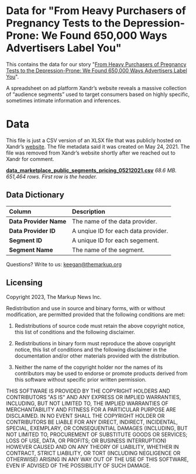# Data for "From Heavy Purchasers of Pregnancy Tests to the Depression-Prone: We Found 650,000 Ways Advertisers Label You"

This contains the data for our story "[From Heavy Purchasers of Pregnancy Tests to the Depression-Prone: We Found 650,000 Ways Advertisers Label You](https://themarkup.org/privacy/2023/06/08/from-heavy-purchasers-of-pregnancy-tests-to-the-depression-prone-we-found-650000-ways-advertisers-label-you)".

A spreadsheet on ad platform Xandr’s website reveals a massive collection of “audience segments” used to target consumers based on highly specific, sometimes intimate information and inferences.

# Data
This file is just a CSV version of an XLSX file that was publicly hosted on Xandr’s [website](https://docs.xandr.com/en-US/bundle/monetize_monetize-standard/page/topics/data-marketplace-buyer-overview.html). The file metadata said it was created on May 24, 2021. The file was removed from Xandr’s website shortly after we reached out to Xandr for comment.

**[data_marketplace_public_segments_pricing_05212021.csv](https://github.com/the-markup/xandr-audience-segments/raw/main/data_marketplace_public_segments_pricing_05212021.csv)**
*68.6 MB. 651,464 rows. First row is the header.*



## Data Dictionary 

<table border="0" class="dataframe">
  <thead>
    <tr style="text-align: left;">
      <th>Column</th>
      <th>Description</th>
    </tr>
  </thead>
  <tbody>
    <tr>
      <td><strong>Data Provider Name</strong></td>
      <td>The name of the data provider.</td>
    </tr>
     <tr>
      <td><strong>Data Provider ID</strong></td>
      <td>A unqiue ID for each data provider.</td>
    </tr>
     <tr>
      <td><strong>Segment ID</strong></td>
      <td>A unique ID for each segement.</td>
    </tr>
     <tr>
      <td><strong>Segment Name</strong></td>
      <td>The name of the segment.</td>
    </tr>
  </tbody>
</table>

Questions? Write to us: [keegan@themarkup.org](mailto:keegan@themarkup.org) 

## Licensing
Copyright 2023, The Markup News Inc.

Redistribution and use in source and binary forms, with or without modification, are permitted provided that the following conditions are met:

1. Redistributions of source code must retain the above copyright notice, this list of conditions and the following disclaimer.

2. Redistributions in binary form must reproduce the above copyright notice, this list of conditions and the following disclaimer in the documentation and/or other materials provided with the distribution.

3. Neither the name of the copyright holder nor the names of its contributors may be used to endorse or promote products derived from this software without specific prior written permission.

THIS SOFTWARE IS PROVIDED BY THE COPYRIGHT HOLDERS AND CONTRIBUTORS "AS IS" AND ANY EXPRESS OR IMPLIED WARRANTIES, INCLUDING, BUT NOT LIMITED TO, THE IMPLIED WARRANTIES OF MERCHANTABILITY AND FITNESS FOR A PARTICULAR PURPOSE ARE DISCLAIMED. IN NO EVENT SHALL THE COPYRIGHT HOLDER OR CONTRIBUTORS BE LIABLE FOR ANY DIRECT, INDIRECT, INCIDENTAL, SPECIAL, EXEMPLARY, OR CONSEQUENTIAL DAMAGES (INCLUDING, BUT NOT LIMITED TO, PROCUREMENT OF SUBSTITUTE GOODS OR SERVICES; LOSS OF USE, DATA, OR PROFITS; OR BUSINESS INTERRUPTION) HOWEVER CAUSED AND ON ANY THEORY OF LIABILITY, WHETHER IN CONTRACT, STRICT LIABILITY, OR TORT (INCLUDING NEGLIGENCE OR OTHERWISE) ARISING IN ANY WAY OUT OF THE USE OF THIS SOFTWARE, EVEN IF ADVISED OF THE POSSIBILITY OF SUCH DAMAGE.
